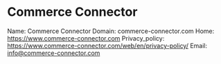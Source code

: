 
# Commerce Connector

Name: Commerce Connector
Domain: commerce-connector.com
Home: https://www.commerce-connector.com
Privacy_policy: https://www.commerce-connector.com/web/en/privacy-policy/
Email: info@commerce-connector.com
